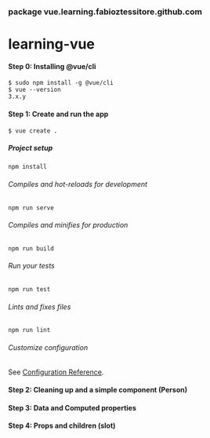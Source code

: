 ### package vue.learning.fabioztessitore.github.com

# learning-vue

#### Step 0: Installing @vue/cli

```
$ sudo npm install -g @vue/cli
$ vue --version
3.x.y
```

#### Step 1: Create and run the app

```
$ vue create .
```

##### Project setup
```
npm install
```

###### Compiles and hot-reloads for development
```
npm run serve
```

###### Compiles and minifies for production
```
npm run build
```

###### Run your tests
```
npm run test
```

###### Lints and fixes files
```
npm run lint
```

###### Customize configuration
See [Configuration Reference](https://cli.vuejs.org/config/).

#### Step 2: Cleaning up and a simple component (Person)

#### Step 3: Data and Computed properties

#### Step 4: Props and children (slot)
